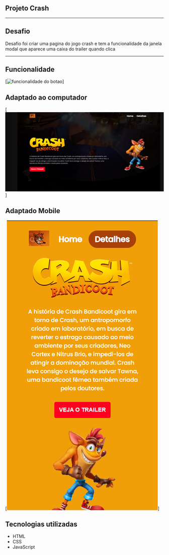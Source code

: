 ## Projeto Crash

---

## Desafio
Desafio foi criar uma pagina do jogo crash e tem a funcionalidade da janela modal que aparece uma caixa do trailer quando clica

---

## Funcionalidade
[<img src="./design/interacaobotao.gif" alt="funcionalidade do botao">]

## Adaptado ao computador
[<img src="./design/desktop.png">]

## Adaptado Mobile
[<img src="./design/mobile.png">]

## Tecnologias utilizadas

- HTML
- CSS
- JavaScript
